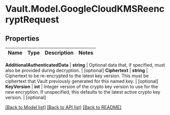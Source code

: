 # Vault.Model.GoogleCloudKMSReencryptRequest

## Properties

Name | Type | Description | Notes
------------ | ------------- | ------------- | -------------

**AdditionalAuthenticatedData** | **string** | Optional data that, if specified, must also be provided during decryption. | [optional] **Ciphertext** | **string** | Ciphertext to be re-encrypted to the latest key version. This must be ciphertext that Vault previously generated for this named key. | [optional] **KeyVersion** | **int** | Integer version of the crypto key version to use for the new encryption. If unspecified, this defaults to the latest active crypto key version. | [optional] 

[[Back to Model list]](../README.md#documentation-for-models) [[Back to API list]](../README.md#documentation-for-api-endpoints) [[Back to README]](../README.md)

